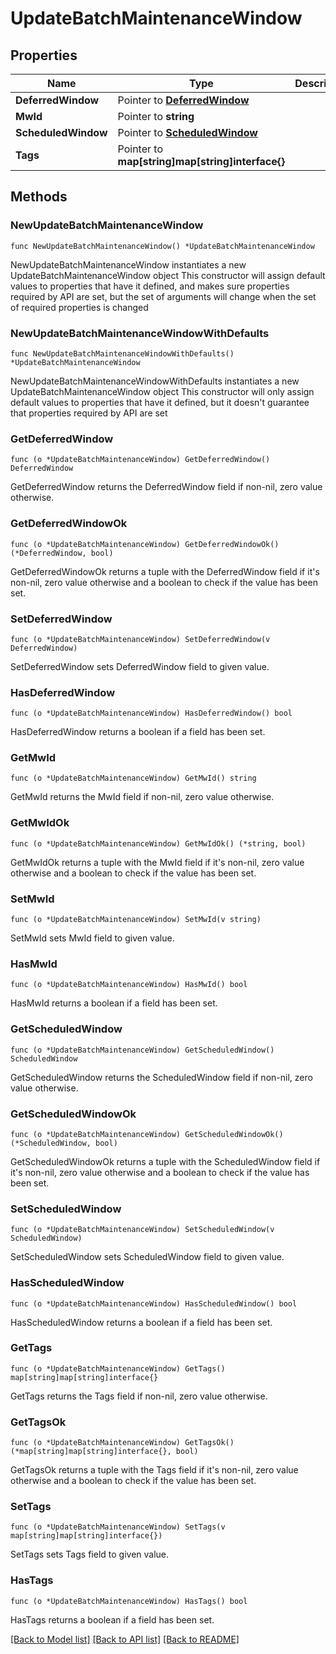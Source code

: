 # UpdateBatchMaintenanceWindow

## Properties

Name | Type | Description | Notes
------------ | ------------- | ------------- | -------------
**DeferredWindow** | Pointer to [**DeferredWindow**](DeferredWindow.md) |  | [optional] 
**MwId** | Pointer to **string** |  | [optional] 
**ScheduledWindow** | Pointer to [**ScheduledWindow**](ScheduledWindow.md) |  | [optional] 
**Tags** | Pointer to **map[string]map[string]interface{}** |  | [optional] 

## Methods

### NewUpdateBatchMaintenanceWindow

`func NewUpdateBatchMaintenanceWindow() *UpdateBatchMaintenanceWindow`

NewUpdateBatchMaintenanceWindow instantiates a new UpdateBatchMaintenanceWindow object
This constructor will assign default values to properties that have it defined,
and makes sure properties required by API are set, but the set of arguments
will change when the set of required properties is changed

### NewUpdateBatchMaintenanceWindowWithDefaults

`func NewUpdateBatchMaintenanceWindowWithDefaults() *UpdateBatchMaintenanceWindow`

NewUpdateBatchMaintenanceWindowWithDefaults instantiates a new UpdateBatchMaintenanceWindow object
This constructor will only assign default values to properties that have it defined,
but it doesn't guarantee that properties required by API are set

### GetDeferredWindow

`func (o *UpdateBatchMaintenanceWindow) GetDeferredWindow() DeferredWindow`

GetDeferredWindow returns the DeferredWindow field if non-nil, zero value otherwise.

### GetDeferredWindowOk

`func (o *UpdateBatchMaintenanceWindow) GetDeferredWindowOk() (*DeferredWindow, bool)`

GetDeferredWindowOk returns a tuple with the DeferredWindow field if it's non-nil, zero value otherwise
and a boolean to check if the value has been set.

### SetDeferredWindow

`func (o *UpdateBatchMaintenanceWindow) SetDeferredWindow(v DeferredWindow)`

SetDeferredWindow sets DeferredWindow field to given value.

### HasDeferredWindow

`func (o *UpdateBatchMaintenanceWindow) HasDeferredWindow() bool`

HasDeferredWindow returns a boolean if a field has been set.

### GetMwId

`func (o *UpdateBatchMaintenanceWindow) GetMwId() string`

GetMwId returns the MwId field if non-nil, zero value otherwise.

### GetMwIdOk

`func (o *UpdateBatchMaintenanceWindow) GetMwIdOk() (*string, bool)`

GetMwIdOk returns a tuple with the MwId field if it's non-nil, zero value otherwise
and a boolean to check if the value has been set.

### SetMwId

`func (o *UpdateBatchMaintenanceWindow) SetMwId(v string)`

SetMwId sets MwId field to given value.

### HasMwId

`func (o *UpdateBatchMaintenanceWindow) HasMwId() bool`

HasMwId returns a boolean if a field has been set.

### GetScheduledWindow

`func (o *UpdateBatchMaintenanceWindow) GetScheduledWindow() ScheduledWindow`

GetScheduledWindow returns the ScheduledWindow field if non-nil, zero value otherwise.

### GetScheduledWindowOk

`func (o *UpdateBatchMaintenanceWindow) GetScheduledWindowOk() (*ScheduledWindow, bool)`

GetScheduledWindowOk returns a tuple with the ScheduledWindow field if it's non-nil, zero value otherwise
and a boolean to check if the value has been set.

### SetScheduledWindow

`func (o *UpdateBatchMaintenanceWindow) SetScheduledWindow(v ScheduledWindow)`

SetScheduledWindow sets ScheduledWindow field to given value.

### HasScheduledWindow

`func (o *UpdateBatchMaintenanceWindow) HasScheduledWindow() bool`

HasScheduledWindow returns a boolean if a field has been set.

### GetTags

`func (o *UpdateBatchMaintenanceWindow) GetTags() map[string]map[string]interface{}`

GetTags returns the Tags field if non-nil, zero value otherwise.

### GetTagsOk

`func (o *UpdateBatchMaintenanceWindow) GetTagsOk() (*map[string]map[string]interface{}, bool)`

GetTagsOk returns a tuple with the Tags field if it's non-nil, zero value otherwise
and a boolean to check if the value has been set.

### SetTags

`func (o *UpdateBatchMaintenanceWindow) SetTags(v map[string]map[string]interface{})`

SetTags sets Tags field to given value.

### HasTags

`func (o *UpdateBatchMaintenanceWindow) HasTags() bool`

HasTags returns a boolean if a field has been set.


[[Back to Model list]](../README.md#documentation-for-models) [[Back to API list]](../README.md#documentation-for-api-endpoints) [[Back to README]](../README.md)


